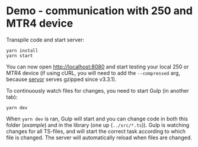 # Demo - communication with 250 and MTR4 device

Transpile code and start server:

```shell
yarn install
yarn start
```

You can now open [http://localhost:8080](http://localhost:8080) and start
testing your local 250 or MTR4 device (if using cURL, you will need to add the
`--compressed` arg, because [servor](https://github.com/lukejacksonn/servor)
serves gzipped since v3.3.1).

To continuously watch files for changes, you need to start Gulp (in another
tab):

```shell
yarn dev
```

When `yarn dev` is ran, Gulp will start and you can change code in both this
folder (_example_) and in the library (one up (`../src/*.ts`)). Gulp is watching
changes for all TS-files, and will start the correct task according to which
file is changed. The server will automatically reload when files are changed.
